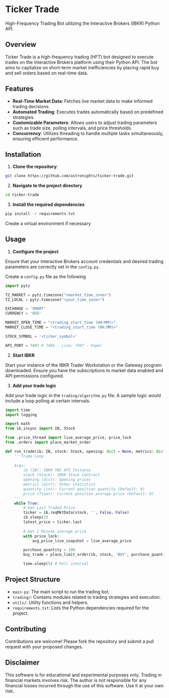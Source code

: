 # Ticker Trade

High-Frequency Trading Bot utilizing the Interactive Brokers (IBKR) Python API.

## Overview

Ticker Trade is a high-frequency trading (HFT) bot designed to execute trades on the Interactive Brokers platform using their Python API. The bot aims to capitalize on short-term market inefficiencies by placing rapid buy and sell orders based on real-time data.

## Features

- **Real-Time Market Data**: Fetches live market data to make informed trading decisions.
- **Automated Trading**: Executes trades automatically based on predefined strategies.
- **Customizable Parameters**: Allows users to adjust trading parameters such as trade size, polling intervals, and price thresholds.
- **Concurrency**: Utilizes threading to handle multiple tasks simultaneously, ensuring efficient performance.

## Installation

1. **Clone the repository**:

```bash
git clone https://github.com/astronights/ticker-trade.git
```

2. **Navigate to the project directory**

```bash
cd ticker-trade
```

3. **Install the required dependencies**

```bash
pip install -r requirements.txt
```

Create a virtual environment if necessary

## Usage

1. **Configure the project**

Ensure that your Interactive Brokers account credentials and desired trading parameters are correctly set in the `config.py`.

Create a `config.py` file as the following

```python
import pytz

TZ_MARKET = pytz.timezone("<market_time_zone>")
TZ_LOCAL = pytz.timezone("<your_time_zone>")

EXCHANGE = 'SMART'
CURRENCY = 'USD'

MARKET_OPEN_TIME = "<trading_start_time (HH:MM)>"
MARKET_CLOSE_TIME = "<trading_start_time (HH:MM)>"

STOCK_SYMBOL = '<ticker_symbol>'

API_PORT = 7497 # 7496 - Live; 7497 - Paper
```

2. **Start IBKR**

Start your instance of the IBKR Trader Workstation or the Gateway program downloaded. Ensure you have the subscriptions to market data enabled and API permissions configured.

3. **Add your trade logic**

Add your trade logic in the `trading/algorithm.py` file. A sample logic would include a loop polling at certain intervals.

```python
import time
import logging

import math
from ib_insync import IB, Stock

from .price_thread import live_average_price, price_lock
from .orders import place_market_order

def run_trade(ib: IB, stock: Stock, opening: dict = None, metrics: dict = None, quantity: int = 0, price: float = 0):
    '''Trade Loop
    
    Args:
        ib (IB): IBKR TWS API Instance
        stock (Stock): IBKR Stock Contract
        opening (dict): Opening prices
        metrics (dict): Other statistics
        quantity (int): Current position quantity (Default: 0)
        price (float): Current position average price (Default: 0)
    '''
    while True:
        # Get Last Traded Price
        ticker = ib.reqMktData(stock, '', False, False)
        ib.sleep(2)
        latest_price = ticker.last
        
        # Get 1 Minute average price
        with price_lock:
            avg_price_live_snapshot = live_average_price

        purchase_quantity = 100
        buy_trade = place_limit_order(ib, stock, 'BUY', purchase_quantity, latest_price)

        time.sleep(5) # Poll interval
```

## Project Structure

- `main.py`: The main script to run the trading bot.
- `trading/`: Contains modules related to trading strategies and execution.
- `utils/`: Utility functions and helpers.
- `requirements.txt`: Lists the Python dependencies required for the project.

## Contributing
Contributions are welcome! Please fork the repository and submit a pull request with your proposed changes.

## Disclaimer
This software is for educational and experimental purposes only. Trading in financial markets involves risk. The author is not responsible for any financial losses incurred through the use of this software. Use it at your own risk.